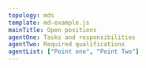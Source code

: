 ```yaml
---
topology: mds
template: md-example.js
mainTitle: Open positions
agentOne: Tasks and responsibilities
agentTwo: Required qualifications
agentList: ["Point one", "Point Two"]
---
```

